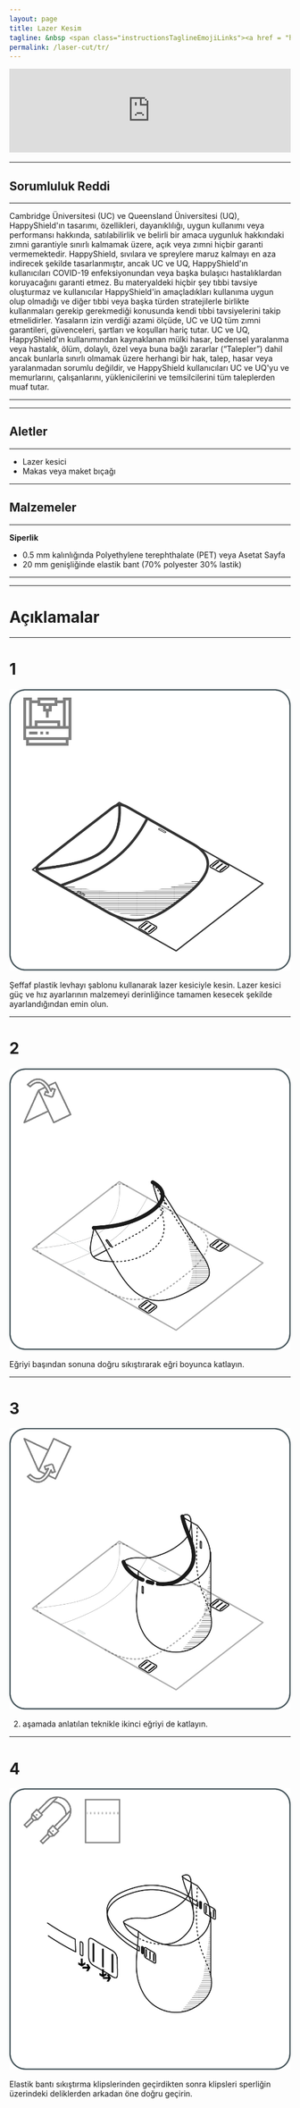 ```yaml
---
layout: page
title: Lazer Kesim 
tagline: &nbsp <span class="instructionsTaglineEmojiLinks"><a href = "https://github.com/HappyShield/HappyShield/tree/master/Templates/LaserCut" ><i class="em em-triangular_ruler" aria-role="presentation" aria-label="TRIANGULAR RULER"></i></a></span>
permalink: /laser-cut/tr/
---
```


<script src="https://snapwidget.com/js/snapwidget.js"></script>
<iframe src="https://snapwidget.com/embed/811086" class="snapwidget-widget" allowtransparency="true" frameborder="0" scrolling="no" style="border:none; overflow:hidden;  width:100%; "></iframe>

---

## Sorumluluk Reddi

---

Cambridge Üniversitesi (UC) ve Queensland Üniversitesi (UQ), HappyShield'ın tasarımı, özellikleri, dayanıklılığı, uygun kullanımı veya performansı hakkında, satılabilirlik ve belirli bir amaca uygunluk hakkındaki zımni garantiyle sınırlı kalmamak üzere, açık veya zımni hiçbir garanti vermemektedir. HappyShield, sıvılara ve spreylere maruz kalmayı en aza indirecek şekilde tasarlanmıştır, ancak UC ve UQ, HappyShield'ın kullanıcıları COVID-19 enfeksiyonundan veya başka bulaşıcı hastalıklardan koruyacağını garanti etmez. Bu materyaldeki hiçbir şey tıbbi tavsiye oluşturmaz ve kullanıcılar HappyShield'in amaçladıkları kullanıma uygun olup olmadığı ve diğer tıbbi veya başka türden stratejilerle birlikte kullanmaları gerekip gerekmediği konusunda kendi tıbbi tavsiyelerini takip etmelidirler. Yasaların izin verdiği azami ölçüde, UC ve UQ tüm zımni garantileri, güvenceleri, şartları ve koşulları hariç tutar. UC ve UQ, HappyShield'ın kullanımından kaynaklanan mülki hasar, bedensel yaralanma veya hastalık, ölüm, dolaylı, özel veya buna bağlı zararlar (“Talepler”) dahil ancak bunlarla sınırlı olmamak üzere herhangi bir hak, talep, hasar veya yaralanmadan sorumlu değildir, ve HappyShield kullanıcıları UC ve UQ'yu ve memurlarını, çalışanlarını, yüklenicilerini ve temsilcilerini tüm taleplerden muaf tutar.

---

--- 

## Aletler

---

* Lazer kesici
* Makas veya maket bıçağı

---

## Malzemeler

---

**Siperlik**

* 0.5 mm kalınlığında Polyethylene terephthalate (PET) veya Asetat Sayfa
* 20 mm genişliğinde elastik bant (70% polyester 30% lastik)

---

---

# Açıklamalar

---

# 1

![](./Assets/Output/Steps/01.jpg)

Şeffaf plastik levhayı şablonu kullanarak lazer kesiciyle kesin. Lazer kesici güç ve hız ayarlarının malzemeyi derinliğince tamamen kesecek şekilde ayarlandığından emin olun. 


---
# 2	

![](./Assets/Output/Steps/02.jpg)

Eğriyi başından sonuna doğru sıkıştırarak eğri boyunca katlayın. 

--- 

# 3 	

![](./Assets/Output/Steps/03.jpg)

2. aşamada anlatılan teknikle ikinci eğriyi de katlayın.

---

# 4	

![](./Assets/Output/Steps/04.jpg)

Elastik bantı sıkıştırma klipslerinden geçirdikten sonra klipsleri sperliğin üzerindeki deliklerden arkadan öne doğru geçirin.



